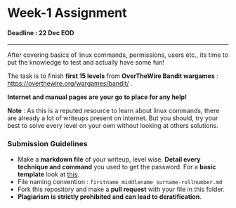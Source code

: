# Week-1 Assignment
#### Deadline : 22 Dec EOD
----------------
After covering basics of linux commands, permissions, users etc., its time to put the knowledge to test and actually have some fun!

The task is to finish **first 15 levels** from **OverTheWire Bandit wargames** : https://overthewire.org/wargames/bandit/ .

**Internet and manual pages are your go to place for any help!** 

**Note** : As this is a reputed resource to learn about linux commands, there are already a lot of writeups present on internet. But you should, try your best to solve every level on your own without looking at others solutions.

### Submission Guidelines
- Make a **markdown file** of your writeup, level wise. **Detail every technique and command** you used to get the password. For a **basic template** look at [this](assignment-submissions/aayush_anand-230025.md).
- File naming convention : `firstname_middlename_surname-rollnumber.md`
- Fork this repository and make a **pull request** with your file in this folder.
- **Plagiarism is strictly prohibited and can lead to deratification**.